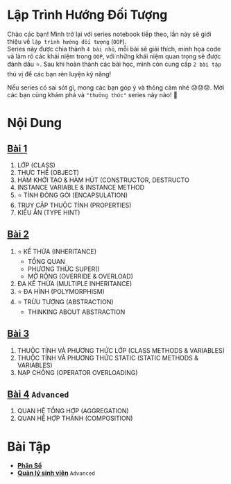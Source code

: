 # **Lập Trình Hướng Đối Tượng**

Chào các bạn! Mình trở lại với series notebook tiếp theo, lần này sẽ giới thiệu về `lập trình hướng đối tượng` (`OOP`).  
Series này được chia thành `4 bài nhỏ`, mỗi bài sẽ giải thích, minh họa code và làm rõ các khái niệm trong `OOP`, với những khái niệm quan trọng sẽ được đánh dấu ⭐. Sau khi hoàn thành các bài học, mình còn cung cấp `2 bài tập` thú vị để các bạn rèn luyện kỹ năng!  

Nếu series có sai sót gì, mong các bạn góp ý và thông cảm nhé 😓😓😓. Mời các bạn cùng khám phá và `"thưởng thức"` series này nào! 🚀


# **Nội Dung**

## [**Bài 1**](https://github.com/KHANGTRAMBOM/Document/blob/main/OOP%20Python_%20B%C3%A0i%201.md)  
1. LỚP (CLASS)
2. THỰC THỂ (OBJECT)
3. HÀM KHỞI TẠO & HÀM HÚT (CONSTRUCTOR, DESTRUCTO
4. INSTANCE VARIABLE & INSTANCE METHOD
5. ⭐ TÍNH ĐÓNG GÓI (ENCAPSULATION)
6. TRUY CẬP THUỘC TÍNH (PROPERTIES)
7. KIỂU ẨN (TYPE HINT)
## [**Bài 2**](https://github.com/KHANGTRAMBOM/Document/blob/main/OOP%20Python_%20B%C3%A0i%202.md)  
1. ⭐ KẾ THỪA (INHERITANCE)
    - TỔNG QUAN
    - PHƯƠNG THỨC SUPER()
    - MỞ RỘNG (OVERRIDE & OVERLOAD)
2. ĐA KẾ THỪA (MULTIPLE INHERITANCE)
3. ⭐ ĐA HÌNH (POLYMORPHISM)
4. ⭐ TRỪU TƯỢNG (ABSTRACTION)
    - THINKING ABOUT ABSTRACTION
## [**Bài 3**](https://github.com/KHANGTRAMBOM/Document/blob/main/OOP%20Python_%20B%C3%A0i%203.md) 
1. THUỘC TÍNH VÀ PHƯƠNG THỨC LỚP (CLASS METHODS & VARIABLES)
2. THUỘC TÍNH VÀ PHƯƠNG THỨC STATIC (STATIC METHODS & VARIABLES)
3. NẠP CHỒNG (OPERATOR OVERLOADING)
## [**Bài 4**](https://github.com/KHANGTRAMBOM/Document/blob/main/OOP%20Python_%20B%C3%A0i%204.md) `Advanced`  
1. QUAN HỆ TỔNG HỢP (AGGREGATION)
2. QUAN HỆ HỢP THÀNH (COMPOSITION)
# **Bài Tập**
- [**Phân Số**](https://github.com/KHANGTRAMBOM/Document/blob/main/B%C3%A0i%20T%E1%BA%ADp%20OOP_%20Ph%C3%A2n%20S%E1%BB%91.md)
- [**Quản lý sinh viên**](https://github.com/KHANGTRAMBOM/Document/blob/main/B%C3%A0i%20T%E1%BA%ADp%20OOP_%20Qu%E1%BA%A3n%20l%C3%BD%20sinh%20vi%C3%AAn.md)  `Advanced` 


